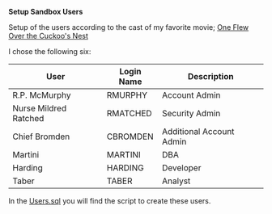 **Setup Sandbox Users**

Setup of the users according to the cast of my favorite movie; [One Flew Over the Cuckoo's Nest](https://www.imdb.com/title/tt0073486/fullcredits)

I chose the following six:

|**User**|**Login Name** | Description |
|---|---|---|
| R.P. McMurphy|RMURPHY | Account Admin|
|Nurse Mildred Ratched|RMATCHED|Security Admin|
|Chief Bromden|CBROMDEN|Additional Account Admin|
|Martini|MARTINI|DBA|
|Harding|HARDING|Developer|
|Taber|TABER|Analyst|

In the [Users.sql](https://github.com/daanalytics/snowflake/blob/master/setup/Users.sql) you will find the script to create these users.

